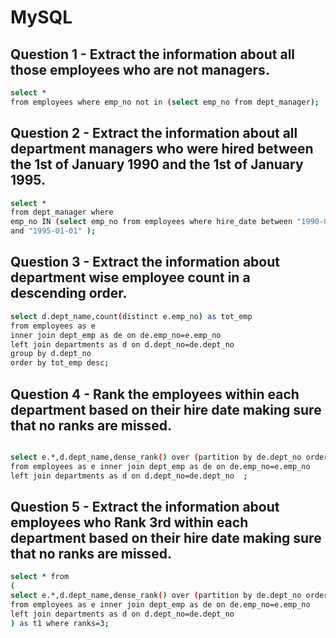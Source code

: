 # MySQL

## Question 1 - Extract the information about all those employees who are not managers.

```sh
select * 
from employees where emp_no not in (select emp_no from dept_manager);
```
## Question 2 - Extract the information about all department managers who were hired between the 1st of January 1990 and the 1st of January 1995.

```sh
select * 
from dept_manager where
emp_no IN (select emp_no from employees where hire_date between "1990-01-01" 
and "1995-01-01" );
```


## Question 3 - Extract the information about department wise employee count in a descending order. 

```sh
select d.dept_name,count(distinct e.emp_no) as tot_emp 
from employees as e 
inner join dept_emp as de on de.emp_no=e.emp_no 
left join departments as d on d.dept_no=de.dept_no
group by d.dept_no 
order by tot_emp desc;
```
## Question 4 - Rank the employees within each department based on their hire date making sure that no ranks are missed.

```sh

select e.*,d.dept_name,dense_rank() over (partition by de.dept_no order by e.hire_date asc) as ranks
from employees as e inner join dept_emp as de on de.emp_no=e.emp_no
left join departments as d on d.dept_no=de.dept_no  ;
```

## Question 5 - Extract the information about employees who Rank 3rd within each department based on their hire date making sure that no ranks are missed.

```sh
select * from 
(
select e.*,d.dept_name,dense_rank() over (partition by de.dept_no order by e.hire_date asc) as ranks
from employees as e inner join dept_emp as de on de.emp_no=e.emp_no
left join departments as d on d.dept_no=de.dept_no  
) as t1 where ranks=3;
```


